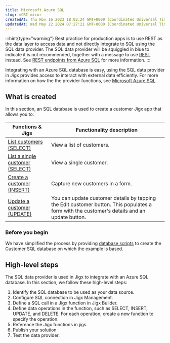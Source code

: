 ```yaml
---
title: Microsoft Azure SQL
slug: mCBI-micor
createdAt: Thu Nov 16 2023 18:02:24 GMT+0000 (Coordinated Universal Time)
updatedAt: Wed May 22 2024 07:27:21 GMT+0000 (Coordinated Universal Time)
---
```


:::hint{type="warning"}
Best practice for production apps is to use REST as the data layer to access data and not directly integrate to SQL using the SQL data provider. The SQL data provider will be squiggled in blue to indicate it is not recommended, together with a message to use [REST](docId\:jrbaNsm-OJn3nf4_dn_Hu) instead. See [REST endpoints from Azure SQL](docId\:eOUi2cPYynsdRuK-TobDp) for more information. &#x20;
:::

Integrating with an Azure SQL database is easy, using the SQL data provider in Jigx provides access to interact with external data efficiently. For more information on how the the provider functions, see [Microsoft Azure SQL]().

## What is created

In this section, an SQL database is used to create a customer Jigx app that allows you to:

| **Functions & Jigs**                                                                          | **Functionality description**                                                                                                                |
| --------------------------------------------------------------------------------------------- | -------------------------------------------------------------------------------------------------------------------------------------------- |
| [List customers (SELECT)](<./Microsoft Azure SQL/List customers _SELECT_.md>)                 | View a list of customers.                                                                                                                    |
| [List a single customer (SELECT)](<./Microsoft Azure SQL/List a single customer _SELECT_.md>) | View a single customer.                                                                                                                      |
| [Create a customer (INSERT)](<./Microsoft Azure SQL/Create a customer _INSERT_.md>)           | Capture new customers in a form.                                                                                                             |
| [Update a customer (UPDATE)](<./Microsoft Azure SQL/Update a customer _UPDATE_.md>)           | You can update customer details by tapping the Edit customer button. This populates a form with the customer's details and an update button. |

### Before you begin

We have simplified the process by providing [database scripts](<./Microsoft Azure SQL/Database Scripts.md>) to create the Customer SQL database on which the example is based.&#x20;

## High-level steps

The SQL data provider is used in Jigx to integrate with an Azure SQL database. In this section, we follow these high-level steps:

1. Identify the SQL database to be used as your data source.&#x20;
2. Configure SQL connection in Jigx Management.&#x20;
3. Define a SQL call in a Jigx function in Jigx Builder.
4. Define data operations in the function, such as SELECT, INSERT, UPDATE, and DELETE. For each operation, create a new function to specify the operation.
5. Reference the Jigx functions in jigs.
6. Publish your solution
7. Test the data provider.

